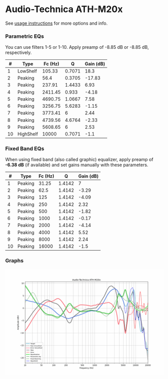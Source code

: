 # Audio-Technica ATH-M20x
See [usage instructions](https://github.com/jaakkopasanen/AutoEq#usage) for more options and info.

### Parametric EQs
You can use filters 1-5 or 1-10. Apply preamp of -8.85 dB or -8.85 dB, respectively.

|   # | Type      |   Fc (Hz) |      Q |   Gain (dB) |
|-----|-----------|-----------|--------|-------------|
|   1 | LowShelf  |    105.33 | 0.7071 |       18.3  |
|   2 | Peaking   |     56.4  | 0.3705 |      -17.83 |
|   3 | Peaking   |    237.91 | 1.4433 |        6.93 |
|   4 | Peaking   |   2411.45 | 0.933  |       -4.18 |
|   5 | Peaking   |   4690.75 | 1.0667 |        7.58 |
|   6 | Peaking   |   3256.75 | 5.6283 |       -1.15 |
|   7 | Peaking   |   3773.41 | 6      |        2.44 |
|   8 | Peaking   |   4739.56 | 4.6764 |       -2.33 |
|   9 | Peaking   |   5608.65 | 6      |        2.53 |
|  10 | HighShelf |  10000    | 0.7071 |       -1.1  |

### Fixed Band EQs
When using fixed band (also called graphic) equalizer, apply preamp of **-6.38 dB** (if available) and set gains manually with these parameters.

|   # | Type    |   Fc (Hz) |      Q |   Gain (dB) |
|-----|---------|-----------|--------|-------------|
|   1 | Peaking |     31.25 | 1.4142 |        7    |
|   2 | Peaking |     62.5  | 1.4142 |       -3.29 |
|   3 | Peaking |    125    | 1.4142 |       -4.09 |
|   4 | Peaking |    250    | 1.4142 |        2.32 |
|   5 | Peaking |    500    | 1.4142 |       -1.82 |
|   6 | Peaking |   1000    | 1.4142 |       -0.17 |
|   7 | Peaking |   2000    | 1.4142 |       -4.14 |
|   8 | Peaking |   4000    | 1.4142 |        5.52 |
|   9 | Peaking |   8000    | 1.4142 |        2.24 |
|  10 | Peaking |  16000    | 1.4142 |       -1.5  |

### Graphs
![](./Audio-Technica%20ATH-M20x.png)
